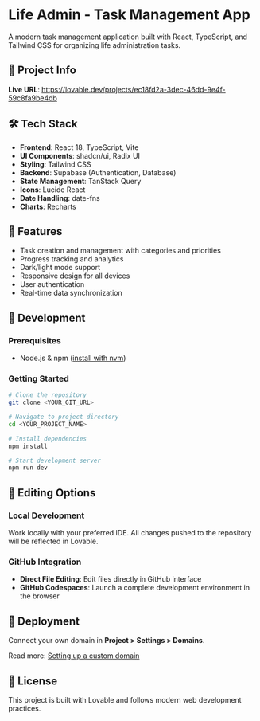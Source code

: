 
# Life Admin - Task Management App

A modern task management application built with React, TypeScript, and Tailwind CSS for organizing life administration tasks.

## 🚀 Project Info

**Live URL**: https://lovable.dev/projects/ec18fd2a-3dec-46dd-9e4f-59c8fa9be4db

## 🛠️ Tech Stack

- **Frontend**: React 18, TypeScript, Vite
- **UI Components**: shadcn/ui, Radix UI
- **Styling**: Tailwind CSS
- **Backend**: Supabase (Authentication, Database)
- **State Management**: TanStack Query
- **Icons**: Lucide React
- **Date Handling**: date-fns
- **Charts**: Recharts

## 📱 Features

- Task creation and management with categories and priorities
- Progress tracking and analytics
- Dark/light mode support
- Responsive design for all devices
- User authentication
- Real-time data synchronization

## 🔧 Development

### Prerequisites

- Node.js & npm ([install with nvm](https://github.com/nvm-sh/nvm#installing-and-updating))

### Getting Started

```bash
# Clone the repository
git clone <YOUR_GIT_URL>

# Navigate to project directory
cd <YOUR_PROJECT_NAME>

# Install dependencies
npm install

# Start development server
npm run dev
```

## 🎨 Editing Options

### Local Development
Work locally with your preferred IDE. All changes pushed to the repository will be reflected in Lovable.

### GitHub Integration
- **Direct File Editing**: Edit files directly in GitHub interface
- **GitHub Codespaces**: Launch a complete development environment in the browser

## 🚀 Deployment



Connect your own domain in **Project > Settings > Domains**.

Read more: [Setting up a custom domain](https://docs.lovable.dev/tips-tricks/custom-domain#step-by-step-guide)

## 📄 License

This project is built with Lovable and follows modern web development practices.
